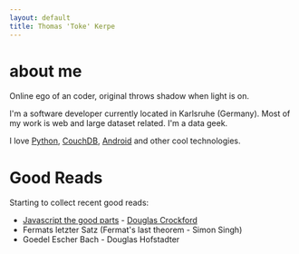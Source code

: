 ```yaml
---
layout: default
title: Thomas 'Toke' Kerpe
---
```


about me
========

Online ego of an coder, original throws shadow when light is on.  

I'm a software developer currently located in Karlsruhe (Germany). Most of my work is web and large dataset related. I'm a data geek. 

I love [Python](http://www.python.org), [CouchDB](http://couchdb.apache.org), [Android](http://www.android.com) and other cool technologies.

Good Reads
==========

Starting to collect recent good reads:

 * [Javascript the good parts](http://javascript.crockford.com/) - [Douglas Crockford](http://crockford.com/)
 * Fermats letzter Satz (Fermat's last theorem - Simon Singh)
 * Goedel Escher Bach - Douglas Hofstadter
